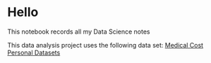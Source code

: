 # Hello

This notebook records all my Data Science notes


This data analysis project uses the following data set: [Medical Cost Personal Datasets](https://www.kaggle.com/datasets/mirichoi0218/insurance)



```{tableofcontents}
```
